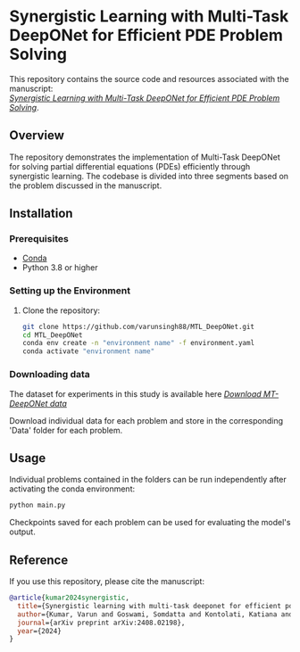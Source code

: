 # Synergistic Learning with Multi-Task DeepONet for Efficient PDE Problem Solving  

This repository contains the source code and resources associated with the manuscript:  
[*Synergistic Learning with Multi-Task DeepONet for Efficient PDE Problem Solving*](https://arxiv.org/abs/2408.02198).  

## Overview  
The repository demonstrates the implementation of Multi-Task DeepONet for solving partial differential equations (PDEs) efficiently through synergistic learning. The codebase is divided into three segments based on the problem discussed in the manuscript.

## Installation  

### Prerequisites  
- [Conda](https://docs.conda.io/en/latest/)  
- Python 3.8 or higher  

### Setting up the Environment  
1. Clone the repository:  
   ```bash
   git clone https://github.com/varunsingh88/MTL_DeepONet.git  
   cd MTL_DeepONet
   conda env create -n "environment name" -f environment.yaml
   conda activate "environment name"
   ````

### Downloading data
The dataset for experiments in this study is available here
[*Download MT-DeepONet data*](https://drive.google.com/drive/folders/1HxjdCUGmbpzzBDo01JRdsT2Uk3AmZOPr?usp=sharing)

Download individual data for each problem and store in the corresponding 'Data' folder for each problem.

## Usage
Individual problems contained in the folders can be run independently after activating the conda environment: 
````bash
python main.py
````
Checkpoints saved for each problem can be used for evaluating the model's output.

## Reference
If you use this repository, please cite the manuscript:
````bibtex
@article{kumar2024synergistic,
  title={Synergistic learning with multi-task deeponet for efficient pde problem solving},
  author={Kumar, Varun and Goswami, Somdatta and Kontolati, Katiana and Shields, Michael D and Karniadakis, George Em},
  journal={arXiv preprint arXiv:2408.02198},
  year={2024}
}
````  



